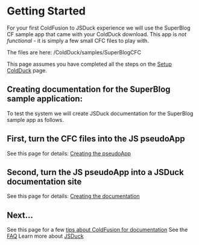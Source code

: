 # Getting Started

For your first ColdFusion to JSDuck experience we will use the SuperBlog CF sample app that came with your ColdDuck download. This app is *not functional* - it is simply a few small CFC files to play with. 

The files are here:
	/ColdDuck/samples/SuperBlogCFC
	
This page assumes you have completed all the steps on the [Setup ColdDuck](../docs/#!/guide/setup) page.

## Creating documentation for the SuperBlog sample application:
To test the system we will create JSDuck documentation for the SuperBlog sample app as follows.

## First, turn the CFC files into the JS pseudoApp
See this page for details: [Creating the pseudoApp](../docs/#!/guide/creating_pseudoapp)

## Second, turn the JS pseudoApp into a JSDuck documentation site
See this page for details: [Creating the documentation](../docs/#!/guide/creating_jsduck)

## Next...
See this page for a few [tips about ColdFusion for documentation](../docs/#!/guide/cfcoding)
See the [FAQ](../docs/#!/guide/faq)
Learn more about [JSDuck](https://github.com/senchalabs/jsduck/wiki)
 


